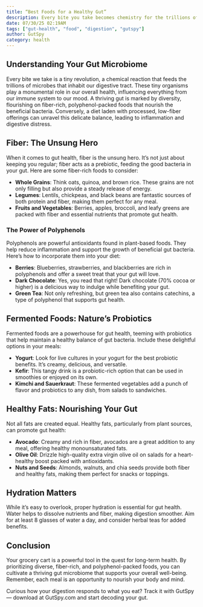 ```yaml
---
title: “Best Foods for a Healthy Gut”
description: Every bite you take becomes chemistry for the trillions of microbes lining your digestive tract. Diverse, fiber-rich, polyphenol-packed foods feed friendly species that strengthen immunity, tame inflammation and even sharpen mood. Processed, low-fiber diets do the opposite. Put simply, your grocery cart may be the most powerful lever you have over long-term health
date: 07/30/25 02:19AM
tags: ["gut-health", "food", "digestion", "gutspy"]
author: GutSpy
category: health
---
```


## Understanding Your Gut Microbiome

Every bite we take is a tiny revolution, a chemical reaction that feeds the trillions of microbes that inhabit our digestive tract. These tiny organisms play a monumental role in our overall health, influencing everything from our immune system to our mood. A thriving gut is marked by diversity, flourishing on fiber-rich, polyphenol-packed foods that nourish the beneficial bacteria. Conversely, a diet laden with processed, low-fiber offerings can unravel this delicate balance, leading to inflammation and digestive distress.

## Fiber: The Unsung Hero

When it comes to gut health, fiber is the unsung hero. It’s not just about keeping you regular; fiber acts as a prebiotic, feeding the good bacteria in your gut. Here are some fiber-rich foods to consider:

* **Whole Grains**: Think oats, quinoa, and brown rice. These grains are not only filling but also provide a steady release of energy.
* **Legumes**: Lentils, chickpeas, and black beans are fantastic sources of both protein and fiber, making them perfect for any meal.
* **Fruits and Vegetables**: Berries, apples, broccoli, and leafy greens are packed with fiber and essential nutrients that promote gut health.

### The Power of Polyphenols

Polyphenols are powerful antioxidants found in plant-based foods. They help reduce inflammation and support the growth of beneficial gut bacteria. Here’s how to incorporate them into your diet:

* **Berries**: Blueberries, strawberries, and blackberries are rich in polyphenols and offer a sweet treat that your gut will love.
* **Dark Chocolate**: Yes, you read that right! Dark chocolate (70% cocoa or higher) is a delicious way to indulge while benefiting your gut.
* **Green Tea**: Not only refreshing, but green tea also contains catechins, a type of polyphenol that supports gut health.

## Fermented Foods: Nature’s Probiotics

Fermented foods are a powerhouse for gut health, teeming with probiotics that help maintain a healthy balance of gut bacteria. Include these delightful options in your meals:

* **Yogurt**: Look for live cultures in your yogurt for the best probiotic benefits. It’s creamy, delicious, and versatile.
* **Kefir**: This tangy drink is a probiotic-rich option that can be used in smoothies or enjoyed on its own.
* **Kimchi and Sauerkraut**: These fermented vegetables add a punch of flavor and probiotics to any dish, from salads to sandwiches.

## Healthy Fats: Nourishing Your Gut

Not all fats are created equal. Healthy fats, particularly from plant sources, can promote gut health:

* **Avocado**: Creamy and rich in fiber, avocados are a great addition to any meal, offering healthy monounsaturated fats.
* **Olive Oil**: Drizzle high-quality extra virgin olive oil on salads for a heart-healthy boost packed with antioxidants.
* **Nuts and Seeds**: Almonds, walnuts, and chia seeds provide both fiber and healthy fats, making them perfect for snacks or toppings.

## Hydration Matters

While it’s easy to overlook, proper hydration is essential for gut health. Water helps to dissolve nutrients and fiber, making digestion smoother. Aim for at least 8 glasses of water a day, and consider herbal teas for added benefits.

## Conclusion

Your grocery cart is a powerful tool in the quest for long-term health. By prioritizing diverse, fiber-rich, and polyphenol-packed foods, you can cultivate a thriving gut microbiome that supports your overall well-being. Remember, each meal is an opportunity to nourish your body and mind.

Curious how your digestion responds to what you eat? Track it with GutSpy — download at GutSpy.com and start decoding your gut.